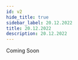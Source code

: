 ```yaml
---
id: v2
hide_title: true
sidebar_label: 20.12.2022
title: 20.12.2022
description: 20.12.2022
---
```


Coming Soon
